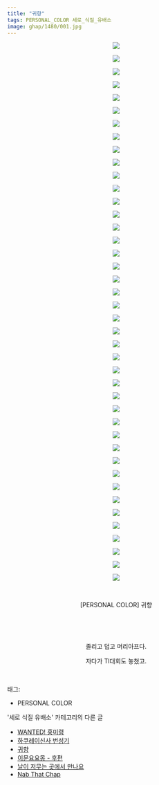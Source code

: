 ```yaml
---
title: "귀향"
tags: PERSONAL_COLOR 세로_식질_유배소
image: ghap/1480/001.jpg
---
```

<div class="article">
<p style="text-align: center; clear: none; float: none;"><img src="{{ site.nasurl }}/ghap/1480/001.jpg"/></p>
<p style="text-align: center; clear: none; float: none;"><img src="{{ site.nasurl }}/ghap/1480/002.jpg"/></p>
<p style="text-align: center; clear: none; float: none;"><img src="{{ site.nasurl }}/ghap/1480/003.jpg"/></p>
<p style="text-align: center; clear: none; float: none;"><img src="{{ site.nasurl }}/ghap/1480/004.jpg"/></p>
<p style="text-align: center; clear: none; float: none;"><img src="{{ site.nasurl }}/ghap/1480/005.jpg"/></p>
<p style="text-align: center; clear: none; float: none;"><img src="{{ site.nasurl }}/ghap/1480/006.jpg"/></p>
<p style="text-align: center; clear: none; float: none;"><img src="{{ site.nasurl }}/ghap/1480/007.jpg"/></p>
<p style="text-align: center; clear: none; float: none;"><img src="{{ site.nasurl }}/ghap/1480/008.jpg"/></p>
<p style="text-align: center; clear: none; float: none;"><img src="{{ site.nasurl }}/ghap/1480/009.jpg"/></p>
<p style="text-align: center; clear: none; float: none;"><img src="{{ site.nasurl }}/ghap/1480/010.jpg"/></p>
<p style="text-align: center; clear: none; float: none;"><img src="{{ site.nasurl }}/ghap/1480/011.jpg"/></p>
<p style="text-align: center; clear: none; float: none;"><img src="{{ site.nasurl }}/ghap/1480/012.jpg"/></p>
<p style="text-align: center; clear: none; float: none;"><img src="{{ site.nasurl }}/ghap/1480/013.jpg"/></p>
<p style="text-align: center; clear: none; float: none;"><img src="{{ site.nasurl }}/ghap/1480/014.jpg"/></p>
<p style="text-align: center; clear: none; float: none;"><img src="{{ site.nasurl }}/ghap/1480/015.jpg"/></p>
<p style="text-align: center; clear: none; float: none;"><img src="{{ site.nasurl }}/ghap/1480/016.jpg"/></p>
<p style="text-align: center; clear: none; float: none;"><img src="{{ site.nasurl }}/ghap/1480/017.jpg"/></p>
<p style="text-align: center; clear: none; float: none;"><img src="{{ site.nasurl }}/ghap/1480/018.jpg"/></p>
<p style="text-align: center; clear: none; float: none;"><img src="{{ site.nasurl }}/ghap/1480/019.jpg"/></p>
<p style="text-align: center; clear: none; float: none;"><img src="{{ site.nasurl }}/ghap/1480/020.jpg"/></p>
<p style="text-align: center; clear: none; float: none;"><img src="{{ site.nasurl }}/ghap/1480/021.jpg"/></p>
<p style="text-align: center; clear: none; float: none;"><img src="{{ site.nasurl }}/ghap/1480/022.jpg"/></p>
<p style="text-align: center; clear: none; float: none;"><img src="{{ site.nasurl }}/ghap/1480/023.jpg"/></p>
<p style="text-align: center; clear: none; float: none;"><img src="{{ site.nasurl }}/ghap/1480/024.jpg"/></p>
<p style="text-align: center; clear: none; float: none;"><img src="{{ site.nasurl }}/ghap/1480/025.jpg"/></p>
<p style="text-align: center; clear: none; float: none;"><img src="{{ site.nasurl }}/ghap/1480/026.jpg"/></p>
<p style="text-align: center; clear: none; float: none;"><img src="{{ site.nasurl }}/ghap/1480/027.jpg"/></p>
<p style="text-align: center; clear: none; float: none;"><img src="{{ site.nasurl }}/ghap/1480/028.jpg"/></p>
<p style="text-align: center; clear: none; float: none;"><img src="{{ site.nasurl }}/ghap/1480/029.jpg"/></p>
<p style="text-align: center; clear: none; float: none;"><img src="{{ site.nasurl }}/ghap/1480/030.jpg"/></p>
<p style="text-align: center; clear: none; float: none;"><img src="{{ site.nasurl }}/ghap/1480/031.jpg"/></p>
<p style="text-align: center; clear: none; float: none;"><img src="{{ site.nasurl }}/ghap/1480/032.jpg"/></p>
<p style="text-align: center; clear: none; float: none;"><img src="{{ site.nasurl }}/ghap/1480/033.jpg"/></p>
<p style="text-align: center; clear: none; float: none;"><img src="{{ site.nasurl }}/ghap/1480/034.jpg"/></p>
<p style="text-align: center; clear: none; float: none;"><img src="{{ site.nasurl }}/ghap/1480/035.jpg"/></p>
<p style="text-align: center; clear: none; float: none;"><img src="{{ site.nasurl }}/ghap/1480/036.jpg"/></p>
<p style="text-align: center; clear: none; float: none;"><img src="{{ site.nasurl }}/ghap/1480/037.jpg"/></p>
<p style="text-align: center; clear: none; float: none;"><img src="{{ site.nasurl }}/ghap/1480/038.jpg"/></p>
<p style="text-align: center; clear: none; float: none;"><img src="{{ site.nasurl }}/ghap/1480/039.jpg"/></p>
<p style="text-align: center; clear: none; float: none;"><img src="{{ site.nasurl }}/ghap/1480/040.jpg"/></p>
<p style="text-align: center; clear: none; float: none;"><img src="{{ site.nasurl }}/ghap/1480/041.jpg"/></p>
<p style="text-align: center; clear: none; float: none;"><img src="{{ site.nasurl }}/ghap/1480/042.jpg"/></p>
<p style="text-align: center; clear: none; float: none;"><br/></p>
<p style="text-align: center; clear: none; float: none;">[PERSONAL COLOR] 귀향</p>
<p style="text-align: center; clear: none; float: none;"><br/></p>
<p style="text-align: center; clear: none; float: none;"><br/></p>
<p style="text-align: center; clear: none; float: none;">졸리고 덥고 머리아프다.</p>
<p style="text-align: center; clear: none; float: none;">자다가 TI대회도 놓쳤고.</p>
<p><br/></p>
</div><div class="tagTrail">
<p>태그: </p>
<ul>
<li>PERSONAL COLOR</li>
</ul>
</div><div class="another">
<p>'세로 식질 유배소' 카테고리의 다른 글</p>
<ul>
<li><a href="/2016-08-11-ghap_1499">WANTED! 홍미령</a></li>
<li><a href="/2016-08-11-ghap_1484">하쿠레이신사 번성기</a></li>
<li><a href="/2016-08-11-ghap_1480">귀향</a></li>
<li><a href="/2016-08-10-ghap_1463">이문요요몽 - 후편</a></li>
<li><a href="/2016-08-09-ghap_1447">날이 저무는 곳에서 만나요</a></li>
<li><a href="/2016-08-09-ghap_1439">Nab That Chap</a></li>
</ul>
</div><div class="cb_module cb_fluid">
<div class="cb_wrt cb_profile">
</div><!-- commentList close -->
</div>
<br/>
<p id="refer"></p>
<br/>
